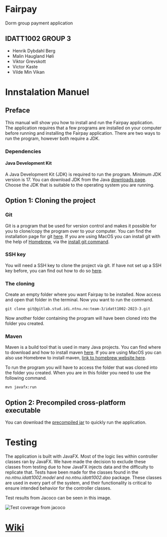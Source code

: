 # Fairpay
Dorm group payment application

## IDATT1002 GROUP 3
- Henrik Dybdahl Berg
- Malin Haugland Høli
- Viktor Grevskott
- Victor Kaste
- Vilde Min Vikan

# Innstalation Manuel
## Preface
This manual will show you how to install and run the Fairpay application. The application requires that a few programs are installed on your computer before running and installing the Fairpay application. There are two ways to run the program, however both require a JDK.

### Dependencies

#### Java Development Kit
A Java Development Kit (JDK) is required to run the program. Minimum JDK version is 17. You can download JDK from the Java [downloads page](https://www.oracle.com/cis/java/technologies/downloads/#java17). Choose the JDK that is suitable to the operating system you are running. 


## Option 1: Cloning the project
### Git
Git is a program that be used for version control and makes it possible for you to clone/copy the program over to your computer. You can find the installation page for git [here](https://git-scm.com/downloads). If you are using MacOS you can install git with the help of [Homebrew](https://brew.sh), via the [install git command](https://formulae.brew.sh/formula/git#default). 

### SSH key
You will need a SSH key to clone the project via git. If have not set up a SSH key before, you can find out how to do so [here](https://docs.gitlab.com/ee/user/ssh.html).

### The cloning
Create an empty folder where you want Fairpay to be installed. Now access and open that folder in the terminal. Now you want to run the command. 

`git clone git@gitlab.stud.idi.ntnu.no:team-3/idatt1002-2023-3.git `

Now another folder containing the program will have been cloned into the folder you created. 

### Maven
Maven is a build tool that is used in many Java projects. You can find where to download and how to install maven [here](https://maven.apache.org). If you are using MacOS you can also use Homebrew to install maven, [link to homebrew website here](https://formulae.brew.sh/formula/maven). 

To run the program you will have to access the folder that was cloned into the folder you created. When you are in this folder you need to use the following command. 

`mvn javafx:run`


## Option 2: Precompiled cross-platform executable
You can download the [precompiled jar](https://drive.google.com/file/d/11rVjfxu8PyJufvrarnldbG6a6G-v5Q5M/view?usp=share_link) to quickly run the application.

# Testing
The application is built with JavaFX. Most of the logic lies within controller classes ran by JavaFX. We have made the decision to exclude these classes from testing due to how JavaFX injects data and the difficulty to replicate that. Tests have been made for the classes found in the _no.ntnu.idatt1002.model_ and _no.ntnu.idatt1002.dao_ package. These classes are used in every part of the system, and their functionality is critical to ensure intended behavior for the controller classes.

Test results from Jacoco can be seen in this image.

![Test coverage from jacoco](https://github.com/ViktorGrev/Fairpay/assets/114399917/cfa85a08-9ba7-469f-8861-f04fbbfa7dc4)

# [Wiki](Home)
